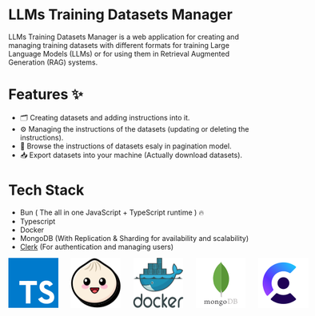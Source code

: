 # LLMs Training Datasets Manager

LLMs Training Datasets Manager is a web application for creating and managing training datasets
with different formats for training Large Language Models (LLMs)
or for using them in Retrieval Augmented Generation (RAG) systems.

# Features :sparkles:

- :card_index_dividers: Creating datasets and adding instructions into it.
- :gear: Managing the instructions of the datasets (updating or deleting the instructions).
- :bookmark_tabs: Browse the instructions of datasets esaly in pagination model.
- :inbox_tray: Export datasets into your machine (Actually download datasets).

# Tech Stack

- Bun ( The all in one JavaScript + TypeScript runtime ) :fire:
- Typescript
- Docker
- MongoDB (With Replication & Sharding for availability and scalability)
- [Clerk](https://clerk.com/) (For authentication and managing users)

<div style="display: flex; gap: 25px">
  <img src="readme_file_icons/typescript.svg">
  <img src="readme_file_icons/bun.svg">
  <img src="readme_file_icons/docker.svg">
  <img src="readme_file_icons/mongodb.svg">
  <img src="readme_file_icons/clerk.svg">
</div>
